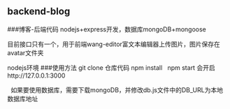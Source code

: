 ## backend-blog
###博客-后端代码
nodejs+express开发，数据库mongoDB+mongoose
  
  目前接口只有一个，用于前端wang-editor富文本编辑器上传图片，图片保存在avatar文件夹
  
  nodejs环境
###使用方法
    git clone 仓库代码
    npm install 
    npm start 会开启http://127.0.0.1:3000
   
   如果要使用数据库，需要下载mongoDB，并修改db.js文件中的DB_URL为本地数据库地址
